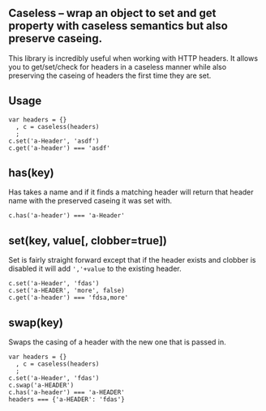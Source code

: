 Caseless – wrap an object to set and get property with caseless semantics but also preserve caseing.
----------------------------------------------------------------------------------------------------

This library is incredibly useful when working with HTTP headers. It allows you to get/set/check for headers in a caseless manner while also preserving the caseing of headers the first time they are set.

Usage
-----

    var headers = {}
      , c = caseless(headers)
      ;
    c.set('a-Header', 'asdf')
    c.get('a-header') === 'asdf'

has(key)
--------

Has takes a name and if it finds a matching header will return that header name with the preserved caseing it was set with.

    c.has('a-header') === 'a-Header'

set(key, value\[, clobber=true\])
---------------------------------

Set is fairly straight forward except that if the header exists and clobber is disabled it will add `','+value` to the existing header.

    c.set('a-Header', 'fdas')
    c.set('a-HEADER', 'more', false)
    c.get('a-header') === 'fdsa,more'

swap(key)
---------

Swaps the casing of a header with the new one that is passed in.

    var headers = {}
      , c = caseless(headers)
      ;
    c.set('a-Header', 'fdas')
    c.swap('a-HEADER')
    c.has('a-header') === 'a-HEADER'
    headers === {'a-HEADER': 'fdas'}
